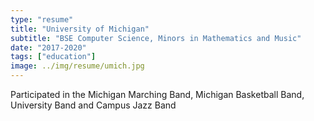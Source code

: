 ```yaml
---
type: "resume"
title: "University of Michigan"
subtitle: "BSE Computer Science, Minors in Mathematics and Music"
date: "2017-2020"
tags: ["education"]
image: ../img/resume/umich.jpg
---
```


Participated in the Michigan Marching Band, Michigan Basketball Band, University Band and Campus Jazz Band
